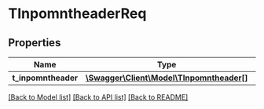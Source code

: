 # TInpomntheaderReq

## Properties
Name | Type | Description | Notes
------------ | ------------- | ------------- | -------------
**t_inpomntheader** | [**\Swagger\Client\Model\TInpomntheader[]**](TInpomntheader.md) |  | [optional] 

[[Back to Model list]](../README.md#documentation-for-models) [[Back to API list]](../README.md#documentation-for-api-endpoints) [[Back to README]](../README.md)


